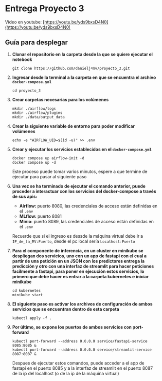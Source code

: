 # Entrega Proyecto 3
Video en youtube: [https://youtu.be/yds9bxsD4N0](https://youtu.be/yds9bxsD4N0)
## Guía para desplegar 
1. **Clonar el repositorio en la carpeta desde la que se quiere ejecutar el notebook**
   ```console
   git clone https://github.com/danielj4mv/proyecto_3.git
   ```
2. **Ingresar desde la terminal a la carpeta en que se encuentra el archivo `docker-compose.yml`**
   ```docker
   cd proyecto_3
   ```
3. **Crear carpetas necesarias para los volúmenes**
   ```console
   mkdir ./airflow/logs
   mkdir ./airflow/plugins
   mkdir ./data/output_data
   ```
4. **Crear la siguiente variable de entorno para poder modificar volúmenes**
   ```console
   echo -e "AIRFLOW_UID=$(id -u)" >> .env
   ```
5. **Crear y ejecutar los servicios establecidos en el `docker-compose.yml`**

   ```docker
   docker compose up airflow-init -d
   docker compose up -d
   ```
   Este proceso puede tomar varios minutos, espere a que termine de ejecutar para pasar al siguiente paso

6. **Una vez se ha terminado de ejecutar el comando anterior, puede proceder a interactuar con los servicios del docker-compose a través de sus apis:**

   - **Airflow:** puerto 8080, las credenciales de acceso están definidas en el `.env`
   - **MLflow:** puerto 8081
   - **Minio:** puerto 8089, las credenciales de acceso están definidas en el `.env`

   Recuerde que si el ingreso es dessde la máquina virtual debe ir a `IP_de_la_MV:Puerto`, desde el pc local sería `Localhost:Puerto`

7. **Para el componente de inferencia, en un cluster en minikube se despliegan dos servicios, uno con un app de fastapi con el cual a partir de una petición en un JSON con los predictores entrega la predicción y otro con una interfaz de streamlit para hacer peticiones facilmente a fastapi, para poner en ejecución estos servicios, lo primero que debe hacer es entrar a la carpeta kubernetes e iniciar minikube**

   ```docker
   cd kubernetes
   minikube start
   ```
8. **El siguiente paso es activar los archivos de configuración de ambos servicios que se encuentran dentro de esta carpeta**

   ```docker
   kubectl apply -f .
   ```
9. **Por último, se expone los puertos de ambos servicios con port-forward**

   ```docker
   kubectl port-forward --address 0.0.0.0 service/fastapi-service 8085:8085 &
   kubectl port-forward --address 0.0.0.0 service/streamlit-service 8087:8087 &
   ```
   Despues de ejecutar estos comandos, puede acceder a el app de fastapi en el puerto 8085 y a la interfaz de streamlit en el puerto 8087 de la ip del localhost (o de la ip de la máquina virtual)
